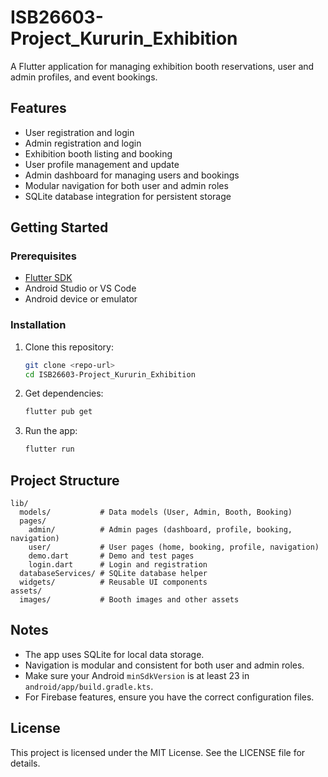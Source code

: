 # ISB26603-Project_Kururin_Exhibition

A Flutter application for managing exhibition booth reservations, user and admin profiles, and event bookings.

## Features

- User registration and login
- Admin registration and login
- Exhibition booth listing and booking
- User profile management and update
- Admin dashboard for managing users and bookings
- Modular navigation for both user and admin roles
- SQLite database integration for persistent storage

## Getting Started

### Prerequisites

- [Flutter SDK](https://flutter.dev/docs/get-started/install)
- Android Studio or VS Code
- Android device or emulator

### Installation

1. Clone this repository:
    ```sh
    git clone <repo-url>
    cd ISB26603-Project_Kururin_Exhibition
    ```

2. Get dependencies:
    ```sh
    flutter pub get
    ```

3. Run the app:
    ```sh
    flutter run
    ```

## Project Structure

```
lib/
  models/           # Data models (User, Admin, Booth, Booking)
  pages/
    admin/          # Admin pages (dashboard, profile, booking, navigation)
    user/           # User pages (home, booking, profile, navigation)
    demo.dart       # Demo and test pages
    login.dart      # Login and registration
  databaseServices/ # SQLite database helper
  widgets/          # Reusable UI components
assets/
  images/           # Booth images and other assets
```

## Notes

- The app uses SQLite for local data storage.
- Navigation is modular and consistent for both user and admin roles.
- Make sure your Android `minSdkVersion` is at least 23 in `android/app/build.gradle.kts`.
- For Firebase features, ensure you have the correct configuration files.

## License

This project is licensed under the MIT License. See the LICENSE file for details.

